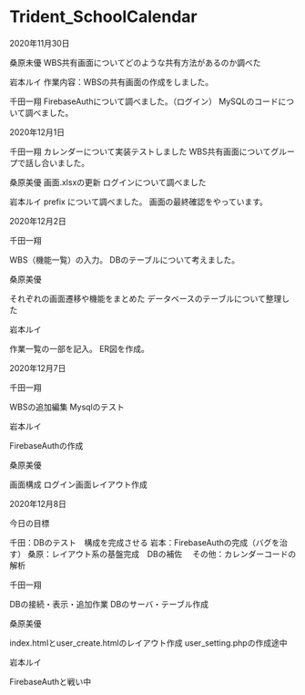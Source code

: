 # Trident_SchoolCalendar


2020年11月30日

桑原未優
WBS共有画面についてどのような共有方法があるのか調べた

岩本ルイ
作業内容：WBSの共有画面の作成をしました。

千田一翔
FirebaseAuthについて調べました。（ログイン）
MySQLのコードについて調べました。

2020年12月1日

千田一翔
カレンダーについて実装テストしました
WBS共有画面についてグループで話し合いました。

桑原美優
画面.xlsxの更新
ログインについて調べました

岩本ルイ
prefix について調べました。
画面の最終確認をやっています。

2020年12月2日

千田一翔

WBS（機能一覧）の入力。
DBのテーブルについて考えました。

桑原美優

それぞれの画面遷移や機能をまとめた
データベースのテーブルについて整理した

岩本ルイ

作業一覧の一部を記入。
ER図を作成。

2020年12月7日

千田一翔

WBSの追加編集
Mysqlのテスト

岩本ルイ

FirebaseAuthの作成

桑原美優

画面構成
ログイン画面レイアウト作成

2020年12月8日

今日の目標

千田：DBのテスト　構成を完成させる
岩本：FirebaseAuthの完成（バグを治す）
桑原：レイアウト系の基盤完成　DBの補佐　
その他：カレンダーコードの解析

千田一翔

DBの接続・表示・追加作業
DBのサーバ・テーブル作成

桑原美優

index.htmlとuser_create.htmlのレイアウト作成
user_setting.phpの作成途中

岩本ルイ

FirebaseAuthと戦い中